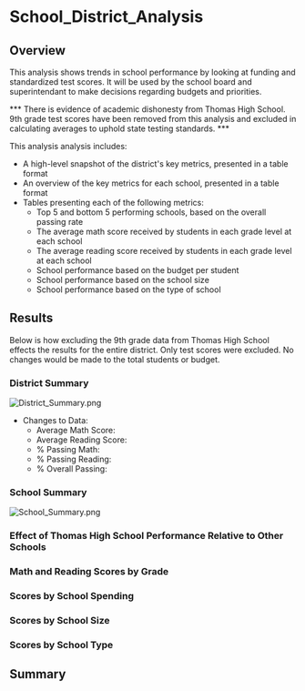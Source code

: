 # School_District_Analysis

## Overview
This analysis shows trends in school performance by looking at funding and standardized test scores. It will be used by the school board and superintendant to make decisions regarding budgets and priorities.

*** There is evidence of academic dishonesty from Thomas High School. 9th grade test scores have been removed from this analysis and excluded in calculating averages to uphold state testing standards. ***

This analysis analysis includes: 

- A high-level snapshot of the district's key metrics, presented in a table format
- An overview of the key metrics for each school, presented in a table format
- Tables presenting each of the following metrics:
  - Top 5 and bottom 5 performing schools, based on the overall passing rate
  - The average math score received by students in each grade level at each school
  - The average reading score received by students in each grade level at each school
  - School performance based on the budget per student
  - School performance based on the school size 
  - School performance based on the type of school

## Results
Below is how excluding the 9th grade data from Thomas High School effects the results for the entire district. Only test scores were excluded. No changes would be made to the total students or budget. 


### District Summary

![District_Summary.png](https://github.com/Brandonkish1/School_District_Analysis/blob/main/Resources/District_Summary.png)

- Changes to Data:
  - Average Math Score:
  - Average Reading Score:
  - % Passing Math:
  - % Passing Reading:
  - % Overall Passing:
  
### School Summary

![School_Summary.png](https://github.com/Brandonkish1/School_District_Analysis/blob/main/Resources/School_Summary.png)

### Effect of Thomas High School Performance Relative to Other Schools

### Math and Reading Scores by Grade

### Scores by School Spending

### Scores by School Size

### Scores by School Type

## Summary
